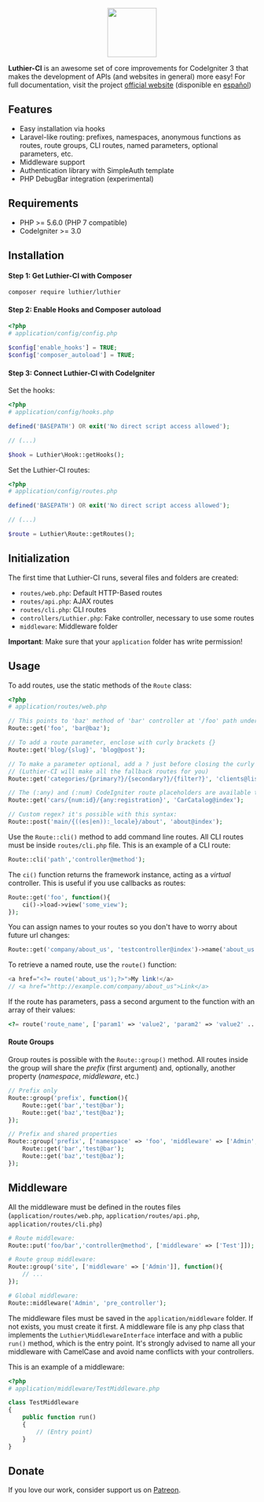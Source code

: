 <p align="center">
    <img src="https://ingenia.me/images/luthier-ci/logo.png" width="100" />
</p>

**Luthier-CI** is an awesome set of core improvements for CodeIgniter 3 that makes the development of APIs (and websites in general) more easy! For full documentation, visit the project [official website](https://luthier-ci.ingenia.me/en/docs) (disponible en [español](https://luthier-ci.ingenia.me/en/docs))

## Features

* Easy installation via hooks
* Laravel-like routing: prefixes, namespaces, anonymous functions as routes, route groups, CLI routes, named parameters, optional parameters, etc.
* Middleware support 
* Authentication library with SimpleAuth template
* PHP DebugBar integration (experimental)

## Requirements

* PHP >= 5.6.0 (PHP 7 compatible)
* CodeIgniter >= 3.0

## Installation

#### Step 1: Get Luthier-CI with Composer

```
composer require luthier/luthier
```

#### Step 2: Enable Hooks and Composer autoload

```php
<?php
# application/config/config.php

$config['enable_hooks'] = TRUE;
$config['composer_autoload'] = TRUE;
```

#### Step 3: Connect Luthier-CI with CodeIgniter

Set the hooks:

```php
<?php
# application/config/hooks.php

defined('BASEPATH') OR exit('No direct script access allowed');

// (...)

$hook = Luthier\Hook::getHooks();
```

Set the Luthier-CI routes:

```php
<?php
# application/config/routes.php

defined('BASEPATH') OR exit('No direct script access allowed');

// (...)

$route = Luthier\Route::getRoutes();
```

## Initialization

The first time that Luthier-CI runs, several files and folders are created:

* `routes/web.php`: Default HTTP-Based routes
* `routes/api.php`: AJAX routes
* `routes/cli.php`: CLI routes
* `controllers/Luthier.php`: Fake controller, necessary to use some routes
* `middleware`: Middleware folder

**Important**: Make sure that your `application` folder has write permission!

## Usage

To add routes, use the static methods of the `Route` class:

```php
<?php
# application/routes/web.php

// This points to 'baz' method of 'bar' controller at '/foo' path under a GET request:
Route::get('foo', 'bar@baz');

// To add a route parameter, enclose with curly brackets {}
Route::get('blog/{slug}', 'blog@post');

// To make a parameter optional, add a ? just before closing the curly brackets
// (Luthier-CI will make all the fallback routes for you)
Route::get('categories/{primary?}/{secondary?}/{filter?}', 'clients@list');

// The (:any) and (:num) CodeIgniter route placeholders are available to use, with this syntax:
Route::get('cars/{num:id}/{any:registration}', 'CarCatalog@index');

// Custom regex? it's possible with this syntax:
Route::post('main/{((es|en)):_locale}/about', 'about@index');
```

Use the `Route::cli()` method to add command line routes. All CLI routes must be inside `routes/cli.php` file. This is an example of a CLI route:

```php
Route::cli('path','controller@method');
```

The `ci()` function returns the framework instance, acting as a *virtual* controller. This is useful if you use callbacks as routes:

```php
Route::get('foo', function(){
    ci()->load->view('some_view');
});
```

You can assign names to your routes so you don't have to worry about future url changes:

```php
Route::get('company/about_us', 'testcontroller@index')->name('about_us');
```

To retrieve a named route, use the `route()` function:

```php
<a href="<?= route('about_us');?>">My link!</a>
// <a href="http://example.com/company/about_us">Link</a>
```

If the route has parameters, pass a second argument to the function with an array of their values:

```php
<?= route('route_name', ['param1' => 'value2', 'param2' => 'value2' ... ]); ?>
```

#### Route Groups

Group routes is possible with the  `Route::group()` method. All routes
inside the group will share the *prefix* (first argument) and, optionally, another property (*namespace*, *middleware*, etc.)

```php
// Prefix only
Route::group('prefix', function(){
    Route::get('bar','test@bar');
    Route::get('baz','test@baz');
});

// Prefix and shared properties
Route::group('prefix', ['namespace' => 'foo', 'middleware' => ['Admin','IPFilter']], function(){
    Route::get('bar','test@bar');
    Route::get('baz','test@baz');
});
```


## Middleware

All the middleware must be defined in the routes files (`application/routes/web.php`, `application/routes/api.php`, `application/routes/cli.php`)

```php
# Route middleware:
Route::put('foo/bar','controller@method', ['middleware' => ['Test']]);

# Route group middleware:
Route::group('site', ['middleware' => ['Admin']], function(){
    // ...
});

# Global middleware:
Route::middleware('Admin', 'pre_controller');
```

The middleware files must be saved in the `application/middleware` folder. If not exists, you must create it first. A middleware file is any php class that implements the `Luthier\MiddlewareInterface` interface and with a public `run()` method, which is the entry point. It's strongly advised to name all your middleware with CamelCase and avoid name conflicts with your controllers.

This is an example of a middleware:

```php
<?php
# application/middleware/TestMiddleware.php

class TestMiddleware
{
    public function run()
    {
        // (Entry point)
    }
}
```

## Donate

If you love our work,  consider support us on [Patreon](https://patreon.com/ingenia).









